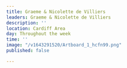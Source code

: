 ```yaml
---
title: Graeme & Nicolette de Villiers
leaders: Graeme & Nicolette de Villiers
description: ''
location: Cardiff Area
day: Throughout the week
time: ''
image: "/v1643291520/Artboard_1_hcfn99.png"
published: false

---
```

